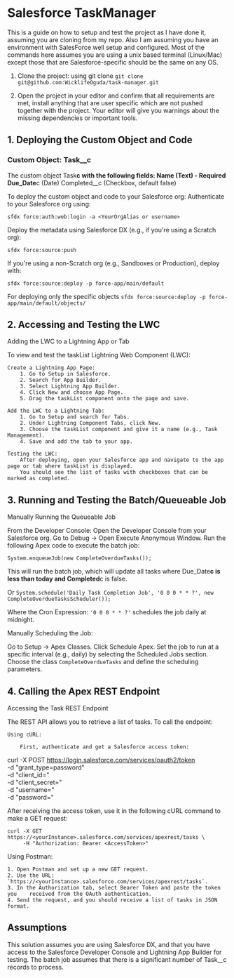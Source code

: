 # Salesforce TaskManager

This is a guide on how to setup and test the project as I have done it, assuming you are cloning from my repo. Also I am assuming you have an environment with SalesForce well setup and configured. Most of the commands here assumes you are using a unix based terminal (Linux/Mac) except those that are Salesforce-specific should be the same on any OS.

1. Clone the project: using git clone
   `git clone git@github.com:WicklifeOguda/task-manager.git`

2. Open the project in your editor and confirm that all requirements are met, install anything that are user specific which are not pushed together with the project. Your editor will give you warnings about the missing dependencies or important tools.

## 1. Deploying the Custom Object and Code

### Custom Object: Task\_\_c

The custom object Task**c with the following fields:
Name (Text) - Required
Due_Date**c (Date)
Completed\_\_c (Checkbox, default false)

To deploy the custom object and code to your Salesforce org:
Authenticate to your Salesforce org using:

`sfdx force:auth:web:login -a <YourOrgAlias or username>`

Deploy the metadata using Salesforce DX (e.g., if you're using a Scratch org):

`sfdx force:source:push`

If you're using a non-Scratch org (e.g., Sandboxes or Production), deploy with:

`sfdx force:source:deploy -p force-app/main/default`

For deploying only the specific objects
`sfdx force:source:deploy -p force-app/main/default/objects/`

## 2. Accessing and Testing the LWC

Adding the LWC to a Lightning App or Tab

To view and test the taskList Lightning Web Component (LWC):

    Create a Lightning App Page:
        1. Go to Setup in Salesforce.
        2. Search for App Builder.
        3. Select Lightning App Builder.
        4. Click New and choose App Page.
        5. Drag the taskList component onto the page and save.

    Add the LWC to a Lightning Tab:
        1. Go to Setup and search for Tabs.
        2. Under Lightning Component Tabs, click New.
        3. Choose the taskList component and give it a name (e.g., Task Management).
        4. Save and add the tab to your app.

    Testing the LWC:
        After deploying, open your Salesforce app and navigate to the app page or tab where taskList is displayed.
        You should see the list of tasks with checkboxes that can be marked as completed.

## 3. Running and Testing the Batch/Queueable Job

Manually Running the Queueable Job

From the Developer Console:
Open the Developer Console from your Salesforce org.
Go to Debug -> Open Execute Anonymous Window.
Run the following Apex code to execute the batch job:

`System.enqueueJob(new CompleteOverdueTasks());`

This will run the batch job, which will update all tasks where Due_Date**c is less than today and Completed**c is false.

Or
`System.schedule('Daily Task Completion Job', '0 0 0 * * ?', new CompleteOverdueTasksScheduler());`

Where the Cron Expression: `'0 0 0 * * ?'` schedules the job daily at midnight.

Manually Scheduling the Job:

Go to Setup -> Apex Classes.
Click Schedule Apex.
Set the job to run at a specific interval (e.g., daily) by selecting the Scheduled Jobs section.
Choose the class `CompleteOverdueTasks` and define the scheduling parameters.

## 4. Calling the Apex REST Endpoint

Accessing the Task REST Endpoint

The REST API allows you to retrieve a list of tasks. To call the endpoint:

    Using cURL:

        First, authenticate and get a Salesforce access token:

curl -X POST https://login.salesforce.com/services/oauth2/token \
 -d "grant_type=password" \
 -d "client_id=<YourConsumerKey>" \
 -d "client_secret=<YourConsumerSecret>" \
 -d "username=<YourSalesforceUsername>" \
 -d "password=<YourSalesforcePasswordAndToken>"

After receiving the access token, use it in the following cURL command to make a GET request:

    curl -X GET https://<yourInstance>.salesforce.com/services/apexrest/tasks \
         -H "Authorization: Bearer <AccessToken>"

Using Postman:

    1. Open Postman and set up a new GET request.
    2. Use the URL: `https://<yourInstance>.salesforce.com/services/apexrest/tasks`.
    3. In the Authorization tab, select Bearer Token and paste the token you    received from the OAuth authentication.
    4. Send the request, and you should receive a list of tasks in JSON format.

## Assumptions

This solution assumes you are using Salesforce DX, and that you have access to the Salesforce Developer Console and Lightning App Builder for testing.
The batch job assumes that there is a significant number of Task\_\_c records to process.
